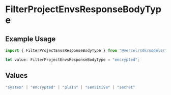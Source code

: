 # FilterProjectEnvsResponseBodyType

## Example Usage

```typescript
import { FilterProjectEnvsResponseBodyType } from "@vercel/sdk/models/filterprojectenvsop.js";

let value: FilterProjectEnvsResponseBodyType = "encrypted";
```

## Values

```typescript
"system" | "encrypted" | "plain" | "sensitive" | "secret"
```